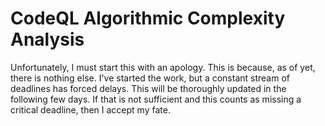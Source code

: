 # CodeQL Algorithmic Complexity Analysis
Unfortunately, I must start this with an apology. This is because, as of yet, there is nothing else. I've started the work, but a constant stream of deadlines has forced delays. This will be thoroughly updated in the following few days. If that is not sufficient and this counts as missing a critical deadline, then I accept my fate.

